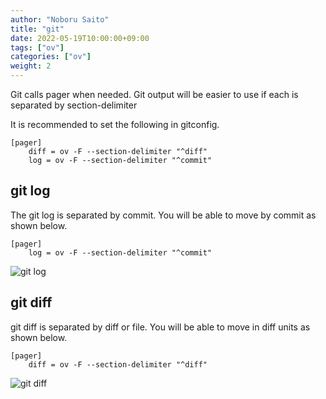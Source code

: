 ```yaml
---
author: "Noboru Saito"
title: "git"
date: 2022-05-19T10:00:00+09:00
tags: ["ov"]
categories: ["ov"]
weight: 2
---
```


Git calls pager when needed.
Git output will be easier to use if each is separated by section-delimiter

It is recommended to set the following in gitconfig.

```config
[pager]
    diff = ov -F --section-delimiter "^diff"
    log = ov -F --section-delimiter "^commit" 
```

## git log

The git log is separated by commit.
You will be able to move by commit as shown below.

```config
[pager]
    log = ov -F --section-delimiter "^commit" 
```

![git log](/ov/git-log.gif)

## git diff

git diff is separated by diff or file.
You will be able to move in diff units as shown below.

```config
[pager]
    diff = ov -F --section-delimiter "^diff"
```

![git diff](/ov/git-diff.gif)
